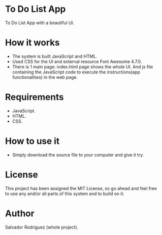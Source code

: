 # To Do List App
To Do List App with a beautiful UI.

# How it works
* The system is built JavaScript and HTML.
* Used CSS for the UI and external resource Font Awesome 4.7.0.
* There is 1 main page: index.html page shows the whole UI. And js file containing the JavaScript code to execute the instructions(app functionalities) in the web page.

# Requirements
* JavaScript.
* HTML.
* CSS.

# How to use it
* Simply download the source file to your computer and give it try.

# License
This project has been assigned the MIT License, so go ahead and feel free to use any and/or all parts of this system and to build on it.

# Author
Salvador Rodriguez (whole project).
